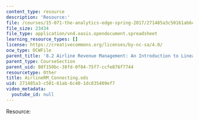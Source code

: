 ```yaml
---
content_type: resource
description: 'Resource:'
file: /courses/15-071-the-analytics-edge-spring-2017/271485a3c50161ab6c401dc835409ef7_AirlineRM_Connecting.ods
file_size: 23434
file_type: application/vnd.oasis.opendocument.spreadsheet
learning_resource_types: []
license: https://creativecommons.org/licenses/by-nc-sa/4.0/
ocw_type: OCWFile
parent_title: '8.2 Airline Revenue Management: An Introduction to Linear Optimization '
parent_type: CourseSection
parent_uid: 80f150bc-38fd-0f84-75f7-ccfe876f7744
resourcetype: Other
title: AirlineRM_Connecting.ods
uid: 271485a3-c501-61ab-6c40-1dc835409ef7
video_metadata:
  youtube_id: null
---
```

Resource: